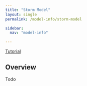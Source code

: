 ```yaml
---
title: "Storm Model"
layout: single
permalink: /model-info/storm-model

sidebar:
  nav: "model-info"

---
```


<a href="/tutorials/storm-tutorial" class="btn btn--primary">Tutorial</a>

## Overview
Todo
